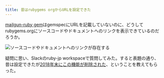 ```yaml
---
title: 昔はrubygems orgからURLを設定できた
---
```

[mailgun-ruby gem](https://rubygems.org/gems/mailgun-ruby)はgemspecにURLを記載していないのに、どうしてrubygems.orgにソースコードやドキュメントへのリンクを表示できているのだろうか。

![](https://lh4.googleusercontent.com/HauAJ1IdGB8k5ihi_jdozJuoR70eKG59UhMDnCxoaqPoik6433buCHnFJPgvkW_T88A33y-2mJbTtrFwUNGPRRs6XN9vkvTYoqnpJ-H6--pjywvzXmXKm-AqpE67v8LOb0vz9-OFiNZ-3iO18yZQ_ZR6QDsE3CG4IFl1-HuqeI1O7uLpMopLTRlp "ソースコードやドキュメントへのリンクが存在する")

疑問に思い、Slackのruby-jp workspaceで質問してみた。すると表題の通り、昔は設定できたが[2018年末にこの機能が削除された](https://github.com/rubygems/rubygems.org/pull/1815)、ということを教えてもらった。
